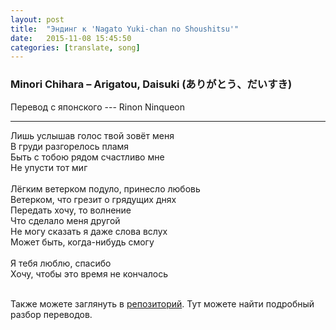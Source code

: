 ```yaml
---
layout: post
title:  "Эндинг к 'Nagato Yuki-chan no Shoushitsu'"
date:   2015-11-08 15:45:50
categories: [translate, song]
---
```


<div class="modal fade" id="myModal" tabindex="-1" role="dialog" aria-labelledby="myModalLabel" aria-hidden="true">
      <div class="modal-dialog">
        <div class="modal-content">
		<center>
          <div class="modal-body">               
          </div>
		</center>
        </div><!-- /.modal-content -->
      </div><!-- /.modal-dialog -->
    </div><!-- /.modal -->

<div class="thumbnails">
</div>

### Minori Chihara &ndash; Arigatou, Daisuki (ありがとう、だいすき)

Перевод с японского --- Rinon Ninqueon<br>
<hr>
Лишь услышав голос твой зовёт меня<br>
В груди разгорелось пламя<br>
Быть с тобою рядом счастливо мне<br>
Не упусти тот миг<br>
<br>
Лёгким ветерком подуло, принесло любовь<br>
Ветерком, что грезит о грядущих днях<br>
Передать хочу, то волнение<br>
Что сделало меня другой<br>
Не могу сказать я даже слова вслух<br>
Может быть, когда-нибудь смогу<br>
<br>
Я тебя люблю, спасибо<br>
Хочу, чтобы это время не кончалось<br>
<br><p>Также можете заглянуть в <a href="https://github.com/RinonNinqueon/source/tree/master/translate">репозиторий</a>. Тут можете найти подробный разбор переводов.</p>
<br><br><br><br><br>